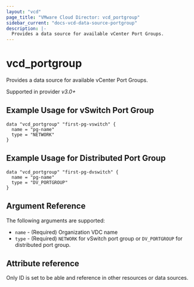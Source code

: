 ```yaml
---
layout: "vcd"
page_title: "VMware Cloud Director: vcd_portgroup"
sidebar_current: "docs-vcd-data-source-portgroup"
description: |-
  Provides a data source for available vCenter Port Groups.
---
```


# vcd\_portgroup

Provides a data source for available vCenter Port Groups.

Supported in provider *v3.0+*

## Example Usage for vSwitch Port Group

```hcl
data "vcd_portgroup" "first-pg-vswitch" {
  name = "pg-name"
  type = "NETWORK"
}
```

## Example Usage for Distributed Port Group

```hcl
data "vcd_portgroup" "first-pg-dvswitch" {
  name = "pg-name"
  type = "DV_PORTGROUP"
}
```

## Argument Reference

The following arguments are supported:

* `name` - (Required) Organization VDC name
* `type` - (Required) `NETWORK` for vSwitch port group or `DV_PORTGROUP` for distributed port group.

## Attribute reference

Only ID is set to be able and reference in other resources or data sources.
